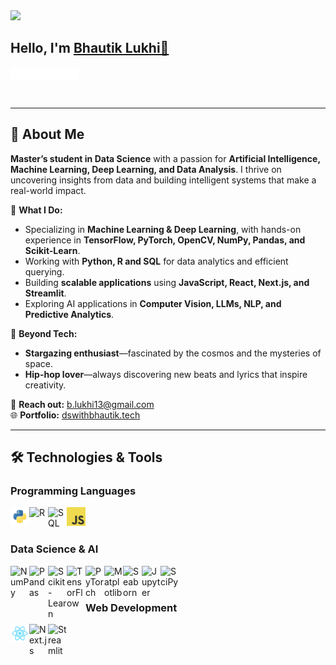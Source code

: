 <img src="https://github.com/BhautikLukhi/repo/blob/main/Banner.png">

<br/>

## Hello, I'm <a href="https://dswithbhautik.tech" target="_blank">Bhautik Lukhi👋 </a>


<a href="https://dswithbhautik.tech" target="_blank"><img align="left" alt="Portfolio" width="22px" src="https://github.com/Aakarsh-B/trying-repos/blob/master/www.svg" /></a>
<a href="https://www.linkedin.com/in/bhautik-lukhi/" target="_blank"><img align="left" alt="Bhautik Lukhi | LinkedIn" width="22px" src="https://github.com/Aakarsh-B/trying-repos/blob/master/linkedin.svg" /></a>
<a href="https://www.instagram.com/bhautik_lukhi/" target="_blank"><img align="left" alt="Bhautik Lukhi | Instagram" width="22px" src="https://github.com/Aakarsh-B/trying-repos/blob/master/insta.svg" /></a>
<a href="https://twitter.com/BhautikLukhi13" target="_blank"><img align="left" alt="Bhautik Lukhi | Twitter" width="22px" src="https://github.com/Aakarsh-B/trying-repos/blob/master/twitter.svg" /></a>
<a href="https://medium.com/@bhautiklukhi01" target="_blank"><img align="left" alt="Bhautik Lukhi | Medium" width="22px" src="https://github.com/Aakarsh-B/trying-repos/blob/master/medium.svg" /></a>

<br/>
<br/>
<br/>

---

## 🚀 About Me  
**Master’s student in Data Science** with a passion for **Artificial Intelligence, Machine Learning, Deep Learning, and Data Analysis**. I thrive on uncovering insights from data and building intelligent systems that make a real-world impact.  

🎯 **What I Do:**  
- Specializing in **Machine Learning & Deep Learning**, with hands-on experience in **TensorFlow, PyTorch, OpenCV, NumPy, Pandas, and Scikit-Learn**.  
- Working with **Python, R and SQL** for data analytics and efficient querying.  
- Building **scalable applications** using **JavaScript, React, Next.js, and Streamlit**.  
- Exploring AI applications in **Computer Vision, LLMs, NLP, and Predictive Analytics**.  

🌌 **Beyond Tech:**  
- **Stargazing enthusiast**—fascinated by the cosmos and the mysteries of space.  
- **Hip-hop lover**—always discovering new beats and lyrics that inspire creativity.  

📩 **Reach out:** b.lukhi13@gmail.com  
🌐 **Portfolio:** [dswithbhautik.tech](https://dswithbhautik.tech)  

---

## 🛠️ Technologies & Tools  

### Programming Languages  
<a href="https://www.python.org" target="_blank"> <img align="left" alt="Python" width="30px" src="https://raw.githubusercontent.com/github/explore/master/topics/python/python.png"/> </a>
<a href="https://www.r-project.org/" target="_blank"> <img align="left" alt="R" width="30px" src="https://upload.wikimedia.org/wikipedia/commons/1/1b/R_logo.svg"/> </a>
<a href="https://www.w3schools.com/sql/" target="_blank"> <img align="left" alt="SQL" width="30px" src="https://upload.wikimedia.org/wikipedia/commons/8/87/Sql_data_base_with_logo.png"/> </a>
<a href="https://developer.mozilla.org/en-US/docs/Web/JavaScript" target="_blank"><img align="left" alt="JavaScript" width="30px" src="https://raw.githubusercontent.com/github/explore/master/topics/javascript/javascript.png"/></a>

<br/>
<br/>

### Data Science & AI  
<a href="https://numpy.org/" target="_blank"> <img align="left" alt="NumPy" width="30px" src="https://upload.wikimedia.org/wikipedia/commons/3/31/NumPy_logo_2020.svg"/> </a>
<a href="https://pandas.pydata.org/" target="_blank"> <img align="left" alt="Pandas" width="30px" src="https://upload.wikimedia.org/wikipedia/commons/e/ed/Pandas_logo.svg"/> </a>
<a href="https://scikit-learn.org/" target="_blank"> <img align="left" alt="Scikit-Learn" width="30px" src="https://upload.wikimedia.org/wikipedia/commons/0/05/Scikit_learn_logo_small.svg"/> </a>
<a href="https://www.tensorflow.org/" target="_blank"> <img align="left" alt="TensorFlow" width="30px" src="https://www.tensorflow.org/images/tf_logo_social.png"/> </a>
<a href="https://pytorch.org/" target="_blank"> <img align="left" alt="PyTorch" width="30px" src="https://upload.wikimedia.org/wikipedia/commons/1/10/PyTorch_logo_icon.svg"/> </a>
<a href="https://matplotlib.org/" target="_blank"> <img align="left" alt="Matplotlib" width="30px" src="https://upload.wikimedia.org/wikipedia/commons/8/84/Matplotlib_icon.svg"/> </a>
<a href="https://seaborn.pydata.org/" target="_blank"> <img align="left" alt="Seaborn" width="30px" src="https://seaborn.pydata.org/_images/logo-mark-lightbg.svg"/> </a>
<a href="https://jupyter.org/" target="_blank"> <img align="left" alt="Jupyter" width="30px" src="https://upload.wikimedia.org/wikipedia/commons/3/38/Jupyter_logo.svg"/> </a>
<a href="https://www.scipy.org/" target="_blank"> <img align="left" alt="SciPy" width="30px" src="https://upload.wikimedia.org/wikipedia/commons/b/b2/SCIPY_2.svg"/> </a>

<br/>
<br/>

### Web Development  
<a href="https://react.dev/" target="_blank"><img align="left" alt="React" width="30px" src="https://raw.githubusercontent.com/github/explore/master/topics/react/react.png"/></a>
<a href="https://nextjs.org/" target="_blank"><img align="left" alt="Next.js" width="30px" src="https://github.com/vercel.png"/></a>
<a href="https://streamlit.io/" target="_blank"><img align="left" alt="Streamlit" width="30px" src="https://avatars.githubusercontent.com/u/45109972?s=200&v=4"/></a>

<br/>
<br/>
<br/>
